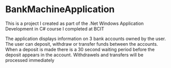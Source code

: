 # BankMachineApplication
This is a project I created as part of the .Net Windows Application Development in C# course I completed at BCIT

The application displays information on 3 bank accounts owned by the user.
The user can deposit, withdraw or transfer funds between the accounts.
When a deposit is made there is a 30 second waiting period before the deposit appears in the account.
Withdrawels and transfers will be processed immediately


